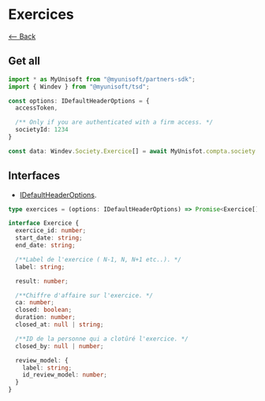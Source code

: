 # Exercices

[<-- Back](../../../../README.md)

## Get all
```ts
import * as MyUnisoft from "@myunisoft/partners-sdk";
import { Windev } from "@myunisoft/tsd";

const options: IDefaultHeaderOptions = {
  accessToken,

  /** Only if you are authenticated with a firm access. */
  societyId: 1234
}

const data: Windev.Society.Exercice[] = await MyUnisfot.compta.society.exercices(options);
```

## Interfaces
- [IDefaultHeaderOptions](../../../interfaces/common.md).

```ts
type exercices = (options: IDefaultHeaderOptions) => Promise<Exercice[]>;

interface Exercice {
  exercice_id: number;
  start_date: string;
  end_date: string;

  /**Label de l'exercice ( N-1, N, N+1 etc..). */
  label: string;

  result: number;

  /**Chiffre d'affaire sur l'exercice. */
  ca: number;
  closed: boolean;
  duration: number;
  closed_at: null | string;

  /**ID de la personne qui a clotûré l'exercice. */
  closed_by: null | number;

  review_model: {
    label: string;
    id_review_model: number;
  }
}
```
